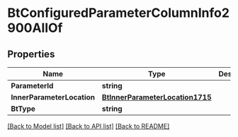# BtConfiguredParameterColumnInfo2900AllOf

## Properties

Name | Type | Description | Notes
------------ | ------------- | ------------- | -------------
**ParameterId** | **string** |  | [optional] 
**InnerParameterLocation** | [**BtInnerParameterLocation1715**](BTInnerParameterLocation-1715.md) |  | [optional] 
**BtType** | **string** |  | [optional] 

[[Back to Model list]](../README.md#documentation-for-models) [[Back to API list]](../README.md#documentation-for-api-endpoints) [[Back to README]](../README.md)


